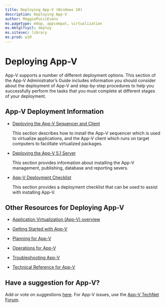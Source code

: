 ```yaml
---
title: Deploying App-V (Windows 10)
description: Deploying App-V
author: MaggiePucciEvans
ms.pagetype: mdop, appcompat, virtualization
ms.mktglfcycl: deploy
ms.sitesec: library
ms.prod: w10
---
```


# Deploying App-V

App-V supports a number of different deployment options. This section of the App-V Administrator’s Guide includes information you should consider about the deployment of App-V and step-by-step procedures to help you successfully perform the tasks that you must complete at different stages of your deployment.

## App-V Deployment Information


-   [Deploying the App-V Sequencer and Client](appv-deploying-the-appv-sequencer-and-client.md)

    This section describes how to install the App-V sequencer which is used to virtualize applications, and the App-V client which runs on target computers to facilitate virtualized packages.

-   [Deploying the App-V 5.1 Server](appv-deploying-the-appv-server.md)

    This section provides information about installing the App-V management, publishing, database and reporting severs.

-   [App-V Deployment Checklist](appv-deployment-checklist.md)

    This section provides a deployment checklist that can be used to assist with installing App-V.

## Other Resources for Deploying App-V


-   [Application Virtualization (App-V) overview](appv-for-windows.md)

-   [Getting Started with App-V](appv-getting-started.md)

-   [Planning for App-V](appv-planning-for-appv.md)

-   [Operations for App-V](appv-operations.md)

-   [Troubleshooting App-V](appv-troubleshooting.md)

-   [Technical Reference for App-V](appv-technical-reference.md)

## Have a suggestion for App-V?

Add or vote on suggestions [here](http://appv.uservoice.com/forums/280448-microsoft-application-virtualization). For App-V issues, use the [App-V TechNet Forum](https://social.technet.microsoft.com/Forums/en-US/home?forum=mdopappv).
